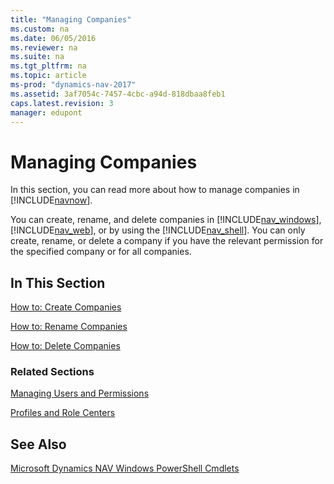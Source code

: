 ```yaml
---
title: "Managing Companies"
ms.custom: na
ms.date: 06/05/2016
ms.reviewer: na
ms.suite: na
ms.tgt_pltfrm: na
ms.topic: article
ms-prod: "dynamics-nav-2017"
ms.assetid: 3af7054c-7457-4cbc-a94d-818dbaa8feb1
caps.latest.revision: 3
manager: edupont
---
```

# Managing Companies
In this section, you can read more about how to manage companies in [!INCLUDE[navnow](includes/navnow_md.md)].  
  
 You can create, rename, and delete companies in [!INCLUDE[nav_windows](includes/nav_windows_md.md)], [!INCLUDE[nav_web](includes/nav_web_md.md)], or by using the [!INCLUDE[nav_shell](includes/nav_shell_md.md)]. You can only create, rename, or delete a company if you have the relevant permission for the specified company or for all companies.  
  
## In This Section  
 [How to: Create Companies](How%20to:%20Create%20Companies.md)  
  
 [How to: Rename Companies](How%20to:%20Rename%20Companies.md)  
  
 [How to: Delete Companies](How%20to:%20Delete%20Companies.md)  
  
### Related Sections  
 [Managing Users and Permissions](Managing-Users-and-Permissions.md)  
  
 [Profiles and Role Centers](Profiles%20and%20Role%20Centers.md)  
  
## See Also  
 [Microsoft Dynamics NAV Windows PowerShell Cmdlets](Microsoft-Dynamics-NAV-Windows-PowerShell-Cmdlets.md)
